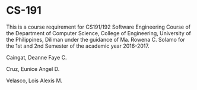 # CS-191

<Name of the Project>



This is a course requirement for CS191/192 Software Engineering Course of the Department of Computer Science, College of Engineering, University of the Philippines, Diliman under the guidance of Ma. Rowena C. Solamo for the 1st and 2nd Semester of the academic year 2016-2017.



<Name of Your Group. Be creative.> 





Caingat, Deanne Faye C.

Cruz, Eunice Angel D.

Velasco, Lois Alexis M.

